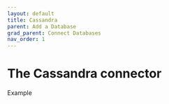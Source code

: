 ```yaml
---
layout: default
title: Cassandra
parent: Add a Database
grad_parent: Connect Databases
nav_order: 1
---
```


# The Cassandra connector

Example